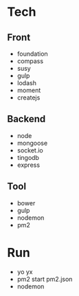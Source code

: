 # Tech

## Front
- foundation 
- compass
- susy
- gulp
- lodash
- moment
- createjs

## Backend
- node
- mongoose
- socket.io
- tingodb
- express

## Tool
- bower
- gulp
- nodemon
- pm2


# Run
- yo yx
- pm2 start pm2.json
- nodemon
